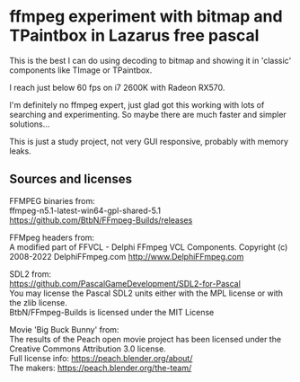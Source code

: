 
# ffmpeg experiment with bitmap and TPaintbox in Lazarus free pascal

This is the best I can do using decoding to bitmap and showing it in 'classic' components like TImage or TPaintbox.

I reach just below 60 fps on i7 2600K with Radeon RX570.

I'm definitely no ffmpeg expert, just glad got this working with lots of searching and experimenting. So maybe there are much faster and simpler solutions...

This is just a study project, not very GUI responsive, probably with memory leaks. 

## Sources and licenses  
FFMPEG binaries from:  
ffmpeg-n5.1-latest-win64-gpl-shared-5.1  
https://github.com/BtbN/FFmpeg-Builds/releases  
  
  
FFMpeg headers from:  
A modified part of FFVCL - Delphi FFmpeg VCL Components.
Copyright (c) 2008-2022 DelphiFFmpeg.com
http://www.DelphiFFmpeg.com
  
  
SDL2 from:  
https://github.com/PascalGameDevelopment/SDL2-for-Pascal  
You may license the Pascal SDL2 units either with the MPL license or with the zlib license.  
BtbN/FFmpeg-Builds is licensed under the MIT License  

Movie 'Big Buck Bunny' from:  
The results of the Peach open movie project has been licensed under the Creative Commons Attribution 3.0 license.  
Full license info: https://peach.blender.org/about/  
The makers: https://peach.blender.org/the-team/  


  
